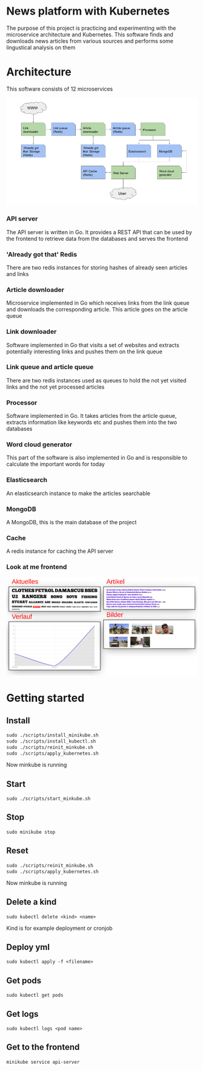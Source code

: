 # News platform with Kubernetes
The purpose of this project is practicing and experimenting with the microservice architecture and Kubernetes. This software finds and downloads news articles from various sources and performs some lingustical analysis on them

# Architecture
This software consists of 12 microservices

![microservice architecture](https://raw.githubusercontent.com/MoritzGoeckel/KubernetesNewsService/master/media/diagram.png)

### API server
The API server is written in Go. It provides a REST API that can be used by the frontend to retrieve data from the databases and serves the frontend

### 'Already got that' Redis
There are two redis instances for storing hashes of already seen articles and links

### Article downloader
Microservice implemented in Go which receives links from the link queue and downloads the corresponding article. This article goes on the article queue

### Link downloader
Software implemented in Go that visits a set of websites and extracts potentially interesting links and pushes them on the link queue

### Link queue and article queue
There are two redis instances used as queues to hold the not yet visited links and the not yet processed articles

### Processor
Software implemented in Go. It takes articles from the article queue, extracts information like keywords etc and pushes them into the two databases

### Word cloud generator
This part of the software is also implemented in Go and is responsible to calculate the important words for today

### Elasticsearch
An elasticsearch instance to make the articles searchable

### MongoDB
A MongoDB, this is the main database of the project

### Cache
A redis instance for caching the API server

### Look at me frontend
![microservice architecture](https://raw.githubusercontent.com/MoritzGoeckel/KubernetesNewsService/master/media/news-frontend.png)

# Getting started 
## Install
```
sudo ./scripts/install_minikube.sh
sudo ./scripts/install_kubectl.sh
sudo ./scripts/reinit_minkube.sh
sudo ./scripts/apply_kubernetes.sh
```
Now minkube is running

## Start
```
sudo ./scripts/start_minkube.sh
```

## Stop
```
sudo minikube stop
```

## Reset
```
sudo ./scripts/reinit_minkube.sh
sudo ./scripts/apply_kubernetes.sh
```
Now minkube is running

## Delete a kind
```
sudo kubectl delete <kind> <name>
```
Kind is for example deployment or cronjob

## Deploy yml
```
sudo kubectl apply -f <filename>
```

## Get pods
```
sudo kubectl get pods
```

## Get logs
```
sudo kubectl logs <pod name>
```

## Get to the frontend
```
minikube service api-server
```